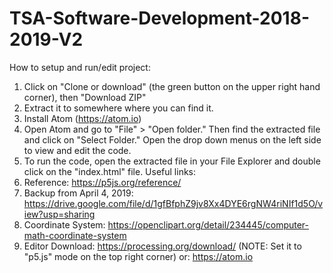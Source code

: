 # TSA-Software-Development-2018-2019-V2
How to setup and run/edit project: 
1. Click on "Clone or download" (the green button on the upper right hand corner), then "Download ZIP" 
2. Extract it to somewhere where you can find it.
3. Install Atom (https://atom.io)
4. Open Atom and go to "File" > "Open folder." Then find the extracted file and click on "Select Folder." Open the drop down menus on the left side to view and edit the code.
5. To run the code, open the extracted file in your File Explorer and double click on the "index.html" file.
Useful links: 
1. Reference: https://p5js.org/reference/
2. Backup from April 4, 2019:
https://drive.google.com/file/d/1gfBfphZ9jv8Xx4DYE6rgNW4riNIf1d5O/view?usp=sharing
3. Coordinate System: https://openclipart.org/detail/234445/computer-math-coordinate-system 
4. Editor Download: https://processing.org/download/ (NOTE: Set it to "p5.js" mode on the top right corner)
or: https://atom.io 
